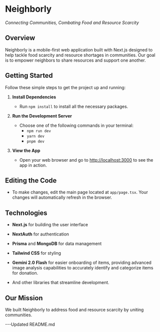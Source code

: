 # Neighborly

*Connecting Communities, Combating Food and Resource Scarcity*

## Overview

Neighborly is a mobile-first web application built with Next.js designed to help tackle food scarcity and resource shortages in communities. Our goal is to empower neighbors to share resources and support one another.

## Getting Started

Follow these simple steps to get the project up and running:

1. **Install Dependencies**
   - Run `npm install` to install all the necessary packages.

2. **Run the Development Server**
   - Choose one of the following commands in your terminal:
     - `npm run dev`
     - `yarn dev`
     - `pnpm dev`

3. **View the App**
   - Open your web browser and go to [http://localhost:3000](http://localhost:3000) to see the app in action.

## Editing the Code

- To make changes, edit the main page located at `app/page.tsx`. Your changes will automatically refresh in the browser.

## Technologies

- **Next.js** for building the user interface
- **NextAuth** for authentication
- **Prisma** and **MongoDB** for data management
- **Tailwind CSS** for styling
- **Gemini 2.0 Flash** for easier onboarding of items, providing advanced image analysis capabilities to accurately identify and categorize items for donation.

- And other libraries that streamline development.

## Our Mission

We built Neighborly to address food and resource scarcity by uniting communities.

---Updated README.md

